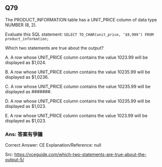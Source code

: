 ## Q79

The PRODUCT_INFORMATION table has a UNIT_PRICE column of data type NUMBER (8, 2).

Evaluate this SQL statement:
`SELECT TO_CHAR(unit_price, ‘$9,999’) FROM product_information;`

Which two statements are true about the output?

A. A row whose UNIT_PRICE column contains the value 1023.99 will be displayed as $1,024.

B. A row whose UNIT_PRICE column contains the value 10235.99 will be displayed as $1,0236.

C. A row whose UNIT_PRICE column contains the value 10235.99 will be displayed as #######.

D. A row whose UNIT_PRICE column contains the value 10235.99 will be displayed as $1,023.

E. A row whose UNIT_PRICE column contains the value 1023.99 will be displayed as $1,023.

### Ans:     **答案有爭議**

Correct Answer: CE
Explanation/Reference: null

Src: https://vceguide.com/which-two-statements-are-true-about-the-output-5/
